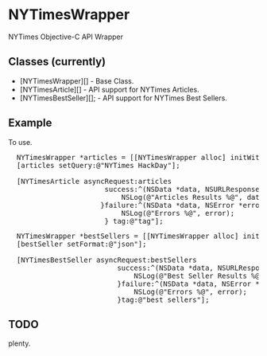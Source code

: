 # NYTimesWrapper

NYTimes Objective-C API Wrapper

## Classes (currently)

* [NYTimesWrapper][] - Base Class.
* [NYTimesArticle][] - API support for NYTimes Articles.
* [NYTimesBestSeller][]; - API support for NYTimes Best Sellers.

## Example

To use.

<pre>
  NYTimesWrapper *articles = [[NYTimesWrapper alloc] initWithKey:@"ARTICLES-API-KEY"];
  [articles setQuery:@"NYTimes HackDay"];
  
  [NYTimesArticle asyncRequest:articles 
                       success:^(NSData *data, NSURLResponse *response){
                           NSLog(@"Articles Results %@", data);
                      }failure:^(NSData *data, NSError *error){
                           NSLog(@"Errors %@", error);
                       } tag:@"tag"];
</pre>

<pre>
  NYTimesWrapper *bestSellers = [[NYTimesWrapper alloc] initWithKey:@"BESTSELLER-API-KEY"];
  [bestSeller setFormat:@"json"];
  
  [NYTimesBestSeller asyncRequest:bestSellers
                          success:^(NSData *data, NSURLResponse *response){
                              NSLog(@"Best Seller Results %@", result);
                          }failure:^(NSData *data, NSError *error){
                              NSLog(@"Errors %@", error);
                          }tag:@"best sellers"];
</pre>



## TODO
plenty.